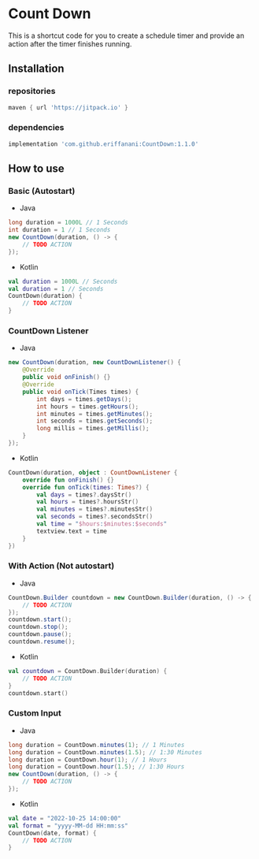 # Count Down
This is a shortcut code for you to create a schedule timer and provide an action after the timer finishes running.

## Installation

### repositories
```gradle
maven { url 'https://jitpack.io' }
```

### dependencies
```gradle
implementation 'com.github.eriffanani:CountDown:1.1.0'
```

## How to use
### Basic (Autostart)
* Java
```java
long duration = 1000L // 1 Seconds
int duration = 1 // 1 Seconds
new CountDown(duration, () -> {
    // TODO ACTION
});
```
* Kotlin
```kotlin
val duration = 1000L // Seconds
val duration = 1 // Seconds
CountDown(duration) {
    // TODO ACTION            
}
```

### CountDown Listener
* Java
```java
new CountDown(duration, new CountDownListener() {
    @Override
    public void onFinish() {}
    @Override
    public void onTick(Times times) {
        int days = times.getDays();
        int hours = times.getHours();
        int minutes = times.getMinutes();
        int seconds = times.getSeconds();
        long millis = times.getMillis();
    }
});
```
* Kotlin
```kotlin
CountDown(duration, object : CountDownListener {
    override fun onFinish() {}
    override fun onTick(times: Times?) {
        val days = times?.daysStr()
        val hours = times?.hoursStr()
        val minutes = times?.minutesStr()
        val seconds = times?.secondsStr()
        val time = "$hours:$minutes:$seconds"
        textview.text = time
    }
})
```

### With Action (Not autostart)
* Java
```java
CountDown.Builder countdown = new CountDown.Builder(duration, () -> {
    // TODO ACTION
});
countdown.start();
countdown.stop();
countdown.pause();
countdown.resume();
```
* Kotlin
```kotlin
val countdown = CountDown.Builder(duration) {
    // TODO ACTION
}
countdown.start()
```

### Custom Input
* Java
```java
long duration = CountDown.minutes(1); // 1 Minutes
long duration = CountDown.minutes(1.5); // 1:30 Minutes
long duration = CountDown.hour(1); // 1 Hours
long duration = CountDown.hour(1.5); // 1:30 Hours
new CountDown(duration, () -> {
    // TODO ACTION
});
```
* Kotlin
```kotlin
val date = "2022-10-25 14:00:00"
val format = "yyyy-MM-dd HH:mm:ss"
CountDown(date, format) {
    // TODO ACTION
}
```
